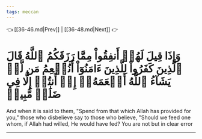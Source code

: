 ```yaml
---
tags: meccan
---
```


👈 [[36-46.md|Prev]] | [[36-48.md|Next]] 👉

# وَإِذَا قِيلَ لَهُمۡ أَنفِقُواْ مِمَّا رَزَقَكُمُ ٱللَّهُ قَالَ ٱلَّذِينَ كَفَرُواْ لِلَّذِينَ ءَامَنُوٓاْ أَنُطۡعِمُ مَن لَّوۡ يَشَآءُ ٱللَّهُ أَطۡعَمَهُۥٓ إِنۡ أَنتُمۡ إِلَّا فِي ضَلَٰلٖ مُّبِينٖ

And when it is said to them, "Spend from that which Allah has provided for you," those who disbelieve say to those who believe, "Should we feed one whom, if Allah had willed, He would have fed? You are not but in clear error

---

